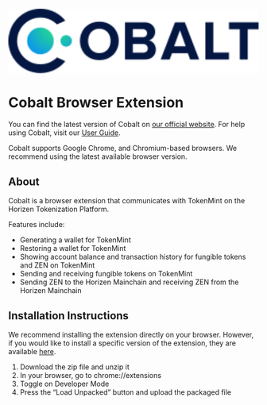 <p align="center"><img src="./Cobalt_dark_logo.svg" width="600"></p>

# Cobalt Browser Extension

You can find the latest version of Cobalt on [our official website](https://tokenmint.global). For help using Cobalt, visit our [User Guide](https://docs.tokenmint.global).

Cobalt supports Google Chrome, and Chromium-based browsers. We recommend using the latest available browser version.

## About

Cobalt is a browser extension that communicates with TokenMint on the Horizen Tokenization Platform.

Features include:

- Generating a wallet for TokenMint
- Restoring a wallet for TokenMint
- Showing account balance and transaction history for fungible tokens and ZEN on TokenMint
- Sending and receiving fungible tokens on TokenMint
- Sending ZEN to the Horizen Mainchain and receiving ZEN from the Horizen Mainchain

## Installation Instructions

We recommend installing the extension directly on your browser. However, if you would like to install a specific version of the extension, they are available [here](https://github.com/HorizenOfficial/cobalt-wallet/releases).

1.  Download the zip file and unzip it
2.  In your browser, go to chrome://extensions
3.  Toggle on Developer Mode
4.  Press the “Load Unpacked” button and upload the packaged file
